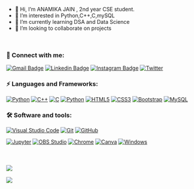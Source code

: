 - 👋 Hi, I’m ANAMIKA JAIN , 2nd year CSE student.
- 👀 I’m interested in Python,C++,C,mySQL
- 🌱 I’m currently learning DSA and Data Science
- 💞️ I’m looking to collaborate on projects

<br/>

### 🔗 Connect with me:
<!-- style=flat-square& -->
[![Gmail Badge](https://img.shields.io/badge/-Anamika-D14836?logo=Gmail&logoColor=white&link=mailto:theanamikajain@gmail.com)](mailto:theanamikakjain@gmail.com)
[![Linkedin Badge](https://img.shields.io/badge/-Anamika%20Jain-blue?logo=Linkedin&logoColor=white&link=)](www.linkedin.com/in/anamika-jain1)
[![Instagram Badge](https://img.shields.io/badge/-AnamikaJain-ac28a3?logo=instagram&logoColor=white&link=https://instagram.com/__anamika.jain__/)](https://www.instagram.com/__anamika.jain__/?hl=en)
[![Twitter](https://img.shields.io/badge/@AnamikaJain-%231DA1F2.svg?logo=Twitter&logoColor=white)](https://twitter.com/begineeryaj)




### ⚡ Languages and Frameworks:
[![Python](https://img.shields.io/badge/-Python-yellow?logo=Python)](#)
[![C++](https://img.shields.io/badge/c++-%2300599C.svg?logo=c%2B%2B&logoColor=white)](#)
[![C](https://img.shields.io/badge/c-%2300599C.svg?logo=c%2B%2B&logoColor=white)](#)
[![Python](https://img.shields.io/badge/-Python-yellow?logo=Python)](#)
[![HTML5](https://img.shields.io/badge/-HTML5-E34F26?logo=html5&logoColor=white)](#)
[![CSS3](https://img.shields.io/badge/-CSS3-1572B6?logo=css3)](#)
[![Bootstrap](https://img.shields.io/badge/-Bootstrap-563D7C?logo=bootstrap)](#)
[![MySQL](https://img.shields.io/badge/SQL-%2300599C.svg?logo=mysql%2B%2B&logoColor=white)](#)




### 🛠 Software and tools:

  <a href="#"><img alt="Visual Studio Code" src="https://img.shields.io/badge/Visual%20Studio%20Code-0078d7.svg?logo=visual-studio-code&logoColor=white"></a>
   <a href="#"><img alt="Git" src="https://img.shields.io/badge/Git-F05033.svg?logo=git&logoColor=white"></a>
  <a href="#"><img alt="GitHub" src="https://img.shields.io/badge/GitHub-181717.svg?logo=github&logoColor=white"></a>
 
  <a href="#"><img alt="Jupyter" src="https://img.shields.io/badge/Jupyter-F37626.svg?logo=Jupyter&logoColor=white"></a>
  <a href="#"><img alt="OBS Studio" src="https://img.shields.io/badge/-OBS%20Studio-302E31?logo=obs-studio&logoColor=white"></a>
  <a href="#"><img alt="Chrome" src="https://img.shields.io/badge/-Chrome-4a8af4?logo=google%20chrome&logoColor=white"></a>
<a href="#"><img alt="Canva" src="https://img.shields.io/badge/Canva-%2300C4CC.svg?logo=Canva&logoColor=white"></a> 
  <a href="#"><img alt="Windows" src="https://img.shields.io/badge/Windows-0078D6?logo=windows&logoColor=white"></a>


<br/>
<h3  align="left"><img src="https://visitor-badge.laobi.icu/badge?page_id=ANAMIKA1410"></h3>

 ![](https://komarev.com/ghpvc/?username=anamika1410)

